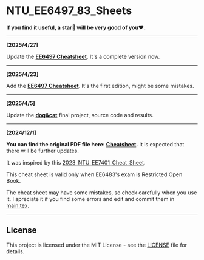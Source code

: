 # NTU_EE6497_83_Sheets

__If you find it useful, a star🌟 will be very good of you❤️.__

---

__[2025/4/27]__

Update the __[EE6497 Cheatsheet](./ee6497.pdf)__. It's a complete version now. 

---

__[2025/4/23]__

Add the __[EE6497 Cheatsheet](./ee6497.pdf)__. It's the first edition, might be some mistakes. 

---
__[2025/4/5]__

Update the __[dog&cat](./dog&cat/)__ final project, source code and results. 

---

__[2024/12/1]__

__You can find the original PDF file here: [Cheatsheet](./ee6483.pdf).__ It is expected that there will be further updates. 

It was inspired by this [2023_NTU_EE7401_Cheat_Sheet](https://github.com/JiangpengLI86/2023_NTU_EE7401_Cheat_Sheet).

This cheat sheet is valid only when EE6483's exam is Restricted Open Book.

The cheat sheet may have some mistakes, so check carefully when you use it. I apreciate it if you find some errors and edit and commit them in [main.tex](./ee6483.tex).

---

## License
This project is licensed under the MIT License - see the [LICENSE](./LICENSE) file for details.
